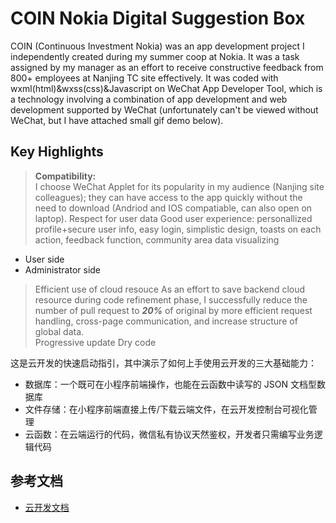 # COIN Nokia Digital Suggestion Box

COIN (Continuous Investment Nokia) was an app development project I independently created during my summer coop at Nokia. It was a task assigned by my manager as an effort to receive constructive feedback from 800+ employees at Nanjing TC site effectively. It was coded with wxml(html)&wxss(css)&Javascript on WeChat App Developer Tool, which is a technology involving a combination of app development and web development supported by WeChat (unfortunately can't be viewed without WeChat, but I have attached small gif demo below). 

## Key Highlights
> <strong>Compatibility: </strong> <br>
I choose WeChat Applet for its popularity in my audience (Nanjing site colleagues); they can have access to the app quickly without the need to download (Andriod and IOS compatiable, can also open on laptop). 
> Respect for user data
> Good user experience: personallized profile+secure user info, easy login, simplistic design, toasts on each action, feedback function, community area
> data visualizing
- User side
- Administrator side
> Efficient use of cloud resouce
As an effort to save backend cloud resource during code refinement phase, I successfully reduce the number of pull request to <strong><em>20%</em></strong> of original by more efficient request handling, cross-page communication, and increase structure of global data.  
> Progressive update
> Dry code

这是云开发的快速启动指引，其中演示了如何上手使用云开发的三大基础能力：

- 数据库：一个既可在小程序前端操作，也能在云函数中读写的 JSON 文档型数据库
- 文件存储：在小程序前端直接上传/下载云端文件，在云开发控制台可视化管理
- 云函数：在云端运行的代码，微信私有协议天然鉴权，开发者只需编写业务逻辑代码

## 参考文档

- [云开发文档](https://developers.weixin.qq.com/miniprogram/dev/wxcloud/basis/getting-started.html)

